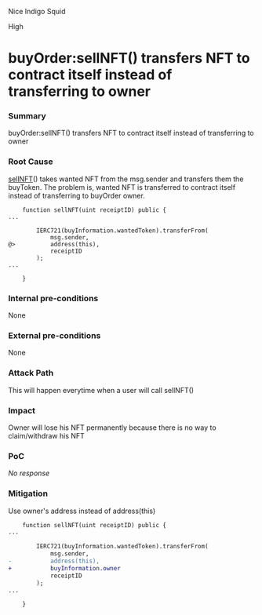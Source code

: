 Nice Indigo Squid

High

# buyOrder:sellNFT() transfers NFT to contract itself instead of transferring to owner

### Summary

buyOrder:sellNFT() transfers NFT to contract itself instead of transferring to owner

### Root Cause

[sellNFT](https://github.com/sherlock-audit/2024-11-debita-finance-v3/blob/main/Debita-V3-Contracts/contracts/buyOrders/buyOrder.sol#L99C2-L103C11)() takes wanted NFT from the msg.sender and transfers them the buyToken. The problem is, wanted NFT is transferred to contract itself instead of transferring to buyOrder owner.
```solidity
    function sellNFT(uint receiptID) public {
...

        IERC721(buyInformation.wantedToken).transferFrom(
            msg.sender,
@>          address(this),
            receiptID
        );
...

    }
```

### Internal pre-conditions

None

### External pre-conditions

None

### Attack Path

This will happen everytime when a user will call sellNFT()

### Impact

Owner will lose his NFT permanently because there is no way to claim/withdraw his NFT

### PoC

_No response_

### Mitigation

Use owner's address instead of address(this)
```diff
    function sellNFT(uint receiptID) public {
...

        IERC721(buyInformation.wantedToken).transferFrom(
            msg.sender,
-           address(this),
+           buyInformation.owner
            receiptID
        );
...

    }
```
